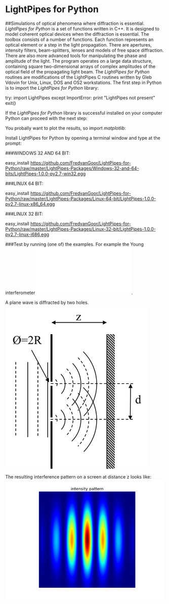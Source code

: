 # LightPipes for Python
##Simulations of optical phenomena where diffraction is essential.
*LightPipes for Python* is a set of functions written in C++. It is designed to model coherent optical devices when the diffraction is essential. The toolbox consists of a number of functions. Each function represents an optical element or a step in the light propagation. There are apertures, intensity filters, beam-splitters, lenses and models of free space diffraction. There are also more advanced tools for manipulating the phase and amplitude of the light. The program operates on a large data structure, containing square two-dimensional arrays of complex amplitudes of the optical field of the propagating light beam.
The *LightPipes for Python* routines are modifications of the LightPipes C routines written by Gleb Vdovin for Unix, Linux, DOS and OS2 workstations.
The first step in Python is to import the *LightPipes for Python* library:

try:
	import LightPipes
except ImportError:
	print "LightPipes not present"
	exit()
	
If the *LightPipes for Python* library is successful installed on your computer Python can proceed with the next step:

You probally want to plot the results, so import *matplotlib*:


Install LightPipes for Python by opening a terminal window and type at the prompt:

###WINDOWS 32 AND 64 BIT:

easy_install https://github.com/FredvanGoor/LightPipes-for-Python/raw/master/LightPipes-Packages/Windows-32-and-64-bits/LightPipes-1.0.0-py2.7-win32.egg

###LINUX 64 BIT:

easy_install https://github.com/FredvanGoor/LightPipes-for-Python/raw/master/LightPipes-Packages/Linux-64-bit/LightPipes-1.0.0-py2.7-linux-x86_64.egg

###LINUX 32 BIT:

easy_install https://github.com/FredvanGoor/LightPipes-for-Python/raw/master/LightPipes-Packages/Linux-32-bit/LightPipes-1.0.0-py2.7-linux-i686.egg

###Test by running (one of) the examples.
For example the Young interferometer ![Young.py](Examples/Young.py).

A plane wave is diffracted by two holes.
![](img/twoholesSetUp.png)

The resulting interference pattern on a screen at distance z looks like:
![](img/twoholesPattern.png)
